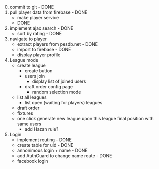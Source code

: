 0. commit to git - DONE
1. pull player data from firebase - DONE
    * make player service
     - DONE
2. implement ajax search - DONE
    * sort by rating - DONE
3. navigate to player
    * extract players from pesdb.net - DONE
    * import to firebase - DONE
    * display player profile
4. League mode
    * create league
        * create button
        * users join
            * display list of joined users
        * draft order config page
            * random selection mode    
    * list all leagues
        * list open (waiting for players) leagues
    * draft order
    * fixtures
    * one click generate new league upon this league final position with same users
        * add Hazan rule?
5. Login
    * implement routing - DONE
    * create table for uid - DONE
    * annonimous login + name - DONE
    * add AuthGuard to change name route - DONE
    * facebook login